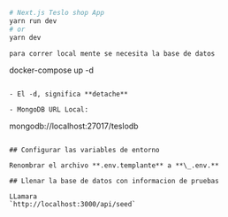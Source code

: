 ```bash
# Next.js Teslo shop App
yarn run dev
# or
yarn dev

para correr local mente se necesita la base de datos

```
docker-compose up -d
```

- El -d, significa **detache**

- MongoDB URL Local:

```
mongodb://localhost:27017/teslodb
```

## Configurar las variables de entorno

Renombrar el archivo **.env.templante** a **\_.env.**

## Llenar la base de datos con informacion de pruebas

LLamara
`http://localhost:3000/api/seed`




